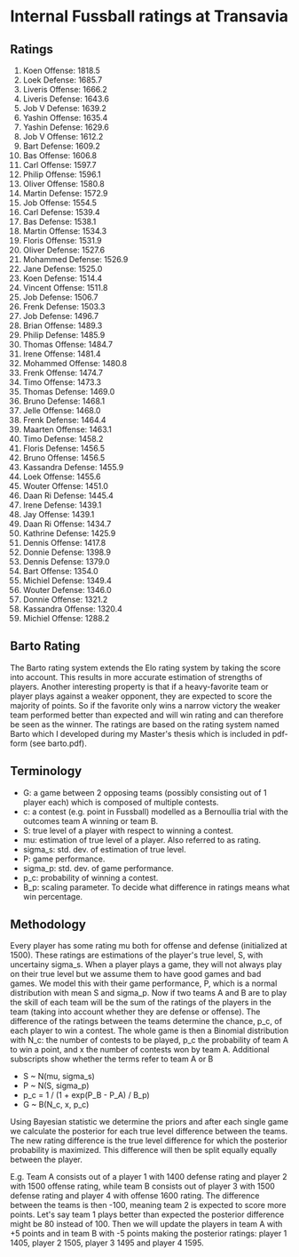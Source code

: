 # Internal Fussball ratings at Transavia
## Ratings
1. Koen Offense: 1818.5 
2. Loek Defense: 1685.7 
3. Liveris Offense: 1666.2 
4. Liveris Defense: 1643.6 
5. Job V Defense: 1639.2 
6. Yashin Offense: 1635.4 
7. Yashin Defense: 1629.6 
8. Job V Offense: 1612.2 
9. Bart Defense: 1609.2 
10. Bas Offense: 1606.8 
11. Carl Offense: 1597.7 
12. Philip Offense: 1596.1 
13. Oliver Offense: 1580.8 
14. Martin Defense: 1572.9 
15. Job Offense: 1554.5 
16. Carl Defense: 1539.4 
17. Bas Defense: 1538.1 
18. Martin Offense: 1534.3 
19. Floris Offense: 1531.9 
20. Oliver Defense: 1527.6 
21. Mohammed Defense: 1526.9 
22. Jane Defense: 1525.0 
23. Koen Defense: 1514.4 
24. Vincent Offense: 1511.8 
25. Job Defense: 1506.7 
26. Frenk  Defense: 1503.3 
27. Job  Defense: 1496.7 
28. Brian Offense: 1489.3 
29. Philip Defense: 1485.9 
30. Thomas Offense: 1484.7 
31. Irene Offense: 1481.4 
32. Mohammed Offense: 1480.8 
33. Frenk Offense: 1474.7 
34. Timo Offense: 1473.3 
35. Thomas Defense: 1469.0 
36. Bruno Defense: 1468.1 
37. Jelle Offense: 1468.0 
38. Frenk Defense: 1464.4 
39. Maarten Offense: 1463.1 
40. Timo Defense: 1458.2 
41. Floris Defense: 1456.5 
42. Bruno Offense: 1456.5 
43. Kassandra Defense: 1455.9 
44. Loek Offense: 1455.6 
45. Wouter Offense: 1451.0 
46. Daan Ri Defense: 1445.4 
47. Irene Defense: 1439.1 
48. Jay Offense: 1439.1 
49. Daan Ri Offense: 1434.7 
50. Kathrine Defense: 1425.9 
51. Dennis Offense: 1417.8 
52. Donnie Defense: 1398.9 
53. Dennis Defense: 1379.0 
54. Bart Offense: 1354.0 
55. Michiel Defense: 1349.4 
56. Wouter Defense: 1346.0 
57. Donnie Offense: 1321.2 
58. Kassandra Offense: 1320.4 
59. Michiel Offense: 1288.2 

## Barto Rating
The Barto rating system extends the Elo rating system by taking the score into account. This results in more accurate estimation of strengths of players. Another interesting property is that if a heavy-favorite team or player plays against a weaker opponent, they are expected to score the majority of points. So if the favorite only wins a narrow victory the weaker team performed better than expected and will win rating and can therefore be seen as the winner. The ratings are based on the rating system named Barto which I developed during my Master's thesis which is included in pdf-form (see barto.pdf).
## Terminology
- G: a game between 2 opposing teams (possibly consisting out of 1 player each) which is composed of multiple contests.
- c: a contest (e.g. point in Fussball) modelled as a Bernoullia trial with the outcomes team A winning or team B.
- S: true level of a player with respect to winning a contest.
- mu: estimation of true level of a player. Also referred to as rating.
- sigma_s: std. dev. of estimation of true level.
- P: game performance.
- sigma_p: std. dev. of game performance.
- p_c: probability of winning a contest.
- B_p: scaling parameter. To decide what difference in ratings means what win percentage.
## Methodology
Every player has some rating mu both for offense and defense (initialized at 1500). These ratings are estimations of the player's true level, S, with uncertainy sigma_s. When a player plays a game, they will not always play on their true level but we assume them to have good games and bad games. We model this with their game performance, P, which is a normal distribution with mean S and sigma_p. Now if two teams A and B are to play the skill of each team will be the sum of the ratings of the players in the team (taking into account whether they are defense or offense). The difference of the ratings between the teams determine the chance, p_c, of each player to win a contest. The whole game is then a Binomial distribution with N_c: the number of contests to be played, p_c the probability of team A to win a point, and x the number of contests won by team A. Additional subscripts show whether the terms refer to team A or B
- S ~ N(mu, sigma_s)
- P ~ N(S, sigma_p)
- p_c = 1 / (1 + exp(P_B - P_A) / B_p)
- G ~ B(N_c, x, p_c)

Using Bayesian statistic we determine the priors and after each single game we calculate the posterior for each true level difference between the teams. The new rating difference is the true level difference for which the posterior probability is maximized. This difference will then be split equally equally between the player. 

E.g. Team A consists out of a player 1 with 1400 defense rating and player 2 with 1500 offense rating, while team B consists out of player 3 with 1500 defense rating and player 4 with offense 1600 rating. The difference between the teams is then -100, meaning team 2 is expected to score more points. Let's say team 1 plays better than expected the posterior difference might be 80 instead of 100. Then we will update the players in team A with +5 points and in team B with -5 points making the posterior ratings: player 1 1405, player 2 1505, player 3 1495 and player 4 1595.